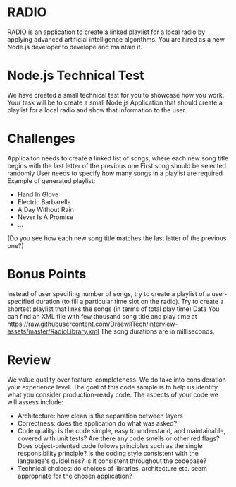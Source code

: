 # RADIO
RADIO is an application to create a linked playlist for a local radio by applying advanced artificial intelligence algorithms. You are hired as a new Node.js developer to develope and maintain it.

# Node.js Technical Test
We have created a small technical test for you to showcase how you work. Your task will be to create a small Node.js Application that should create a playlist for a local radio and show that information to the user.

# Challenges
Applicaiton needs to create a linked list of songs, where each new song title begins with the last letter of the previous one
First song should be selected randomly
User needs to specify how many songs in a playlist are required
Example of generated playlist:
- Hand In Glove
- Electric Barbarella
- A Day Without Rain
- Never Is A Promise
- ...

(Do you see how each new song title matches the last letter of the previous one?)

# Bonus Points
Instead of user specifing number of songs, try to create a playlist of a user-specified duration (to fill a particular time slot on the radio).
Try to create a shortest playlist that links the songs (in terms of total play time)
Data
You can find an XML file with few thousand song title and play time at https://raw.githubusercontent.com/DraewilTech/interview-assets/master/RadioLibrary.xml The song durations are in milliseconds.

# Review
We value quality over feature-completeness. We do take into consideration your experience level. The goal of this code sample is to help us identify what you consider production-ready code. The aspects of your code we will assess include:
- Architecture: how clean is the separation between layers
- Correctness: does the application do what was asked?
- Code quality: is the code simple, easy to understand, and maintainable, covered with unit tests? Are there any code smells or other red flags? Does object-oriented code follows principles such as the single responsibility principle? Is the coding style consistent with the language's guidelines? Is it consistent throughout the codebase?
- Technical choices: do choices of libraries, architecture etc. seem appropriate for the chosen application?
